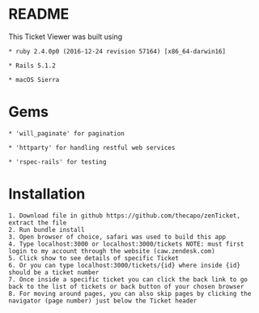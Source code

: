 # README

This Ticket Viewer was built using

	* ruby 2.4.0p0 (2016-12-24 revision 57164) [x86_64-darwin16]

	* Rails 5.1.2

	* macOS Sierra

# Gems

	* 'will_paginate' for pagination

	* 'httparty' for handling restful web services

	* 'rspec-rails' for testing

# Installation 

	1. Download file in github https://github.com/thecapo/zenTicket, extract the file
	2. Run bundle install
	3. Open browser of choice, safari was used to build this app
	4. Type localhost:3000 or localhost:3000/tickets NOTE: must first login to my account through the website (caw.zendesk.com)
	5. Click show to see details of specific Ticket
	6. Or you can type localhost:3000/tickets/{id} where inside {id} should be a ticket number
	7. Once inside a specific ticket you can click the back link to go back to the list of tickets or back button of your chosen browser
	8. For moving around pages, you can also skip pages by clicking the navigator (page number) just below the Ticket header
